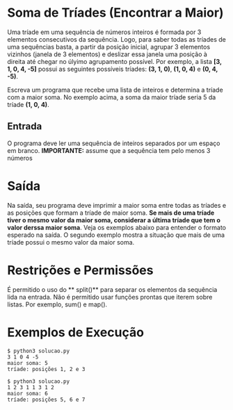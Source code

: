 # Soma de Tríades (Encontrar a Maior)

Uma tríade em uma sequência de números inteiros é formada por 3
elementos consecutivos da sequência. Logo, para saber todas as
tríades de uma sequências basta, a partir da posição inicial,
agrupar 3 elementos vizinhos (janela de 3 elementos) e deslizar
essa janela uma posição à direita até chegar no úlyimo
agrupamento possível. Por exemplo, a lista **[3, 1, 0, 4, -5]**
possui as seguintes possíveis tríades: **(3, 1, 0)**, **(1, 0,
4)** e **(0, 4, -5)**.

Escreva um programa que recebe uma lista de inteiros e determina
a tríade com a maior soma. No exemplo acima, a soma da maior
tríade seria 5 da tríade **(1, 0, 4)**.

## Entrada

O programa deve ler uma sequência de inteiros separados por um
espaço em branco. **IMPORTANTE:** assume que a sequência tem pelo
menos 3 números

# Saída

Na saída, seu programa deve imprimir a maior soma entre todas as
tríades e as posições que formam a tríade de maior soma. **Se mais
de uma tríade tiver o mesmo valor da maior soma, considerar a
última tríade que tem o valor derssa maior soma**. Veja os
exemplos abaixo para entender o formato esperado na saída. O
segundo exemplo mostra a situação que mais de uma tríade possui o
mesmo valor da maior soma.

# Restrições e Permissões

É permitido o uso do ** split()** para separar os elementos da
sequência lida na entrada. Não é permitido usar funções prontas
que iterem sobre listas. Por exemplo, sum() e map().



# Exemplos de Execução

```
$ python3 solucao.py
3 1 0 4 -5
maior soma: 5
tríade: posições 1, 2 e 3
```

```
$ python3 solucao.py
1 2 3 1 1 3 1 2
maior soma: 6
tríade: posições 5, 6 e 7
```



